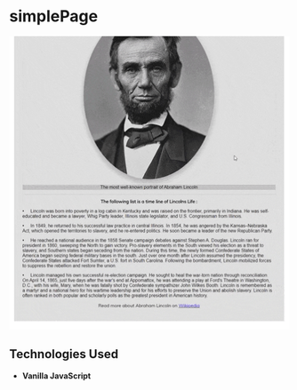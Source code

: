 # simplePage
![Preview Animation](https://github.com/akoval29/simplePage/blob/main/preview.gif)
## Technologies Used
- **Vanilla JavaScript** 
